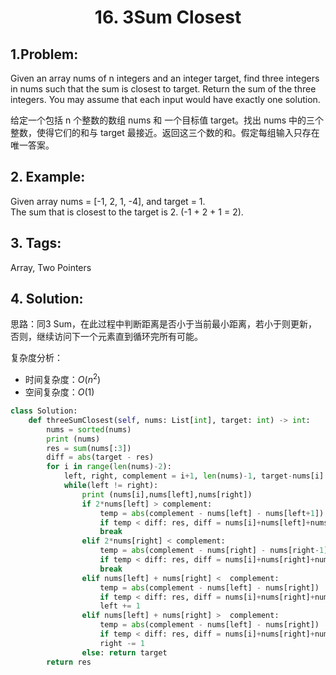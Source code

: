 
# <p align="center"> 16. 3Sum Closest</p>

## 1.Problem:
Given an array nums of n integers and an integer target, find three integers in nums such that the sum is closest to target. Return the sum of the three integers. You may assume that each input would have exactly one solution.

给定一个包括 n 个整数的数组 nums 和 一个目标值 target。找出 nums 中的三个整数，使得它们的和与 target 最接近。返回这三个数的和。假定每组输入只存在唯一答案。

## 2. Example:
Given array nums = [-1, 2, 1, -4], and target = 1.  
The sum that is closest to the target is 2. (-1 + 2 + 1 = 2).

## 3. Tags:
Array, Two Pointers

## 4. Solution:

思路：同3 Sum，在此过程中判断距离是否小于当前最小距离，若小于则更新，否则，继续访问下一个元素直到循环完所有可能。

复杂度分析：
- 时间复杂度：$O(n^2)$
- 空间复杂度：$O(1)$


```python
class Solution:
    def threeSumClosest(self, nums: List[int], target: int) -> int:
        nums = sorted(nums)
        print (nums)
        res = sum(nums[:3])
        diff = abs(target - res)
        for i in range(len(nums)-2):            
            left, right, complement = i+1, len(nums)-1, target-nums[i]
            while(left != right):
                print (nums[i],nums[left],nums[right])
                if 2*nums[left] > complement: 
                    temp = abs(complement - nums[left] - nums[left+1])
                    if temp < diff: res, diff = nums[i]+nums[left]+nums[left+1], temp
                    break
                elif 2*nums[right] < complement: 
                    temp = abs(complement - nums[right] - nums[right-1])
                    if temp < diff: res, diff = nums[i]+nums[right]+nums[right-1], temp
                    break
                elif nums[left] + nums[right] <  complement:
                    temp = abs(complement - nums[left] - nums[right])
                    if temp < diff: res, diff = nums[i]+nums[right]+nums[left], temp
                    left += 1
                elif nums[left] + nums[right] >  complement:
                    temp = abs(complement - nums[left] - nums[right])
                    if temp < diff: res, diff = nums[i]+nums[right]+nums[left], temp
                    right -= 1
                else: return target
        return res
```
